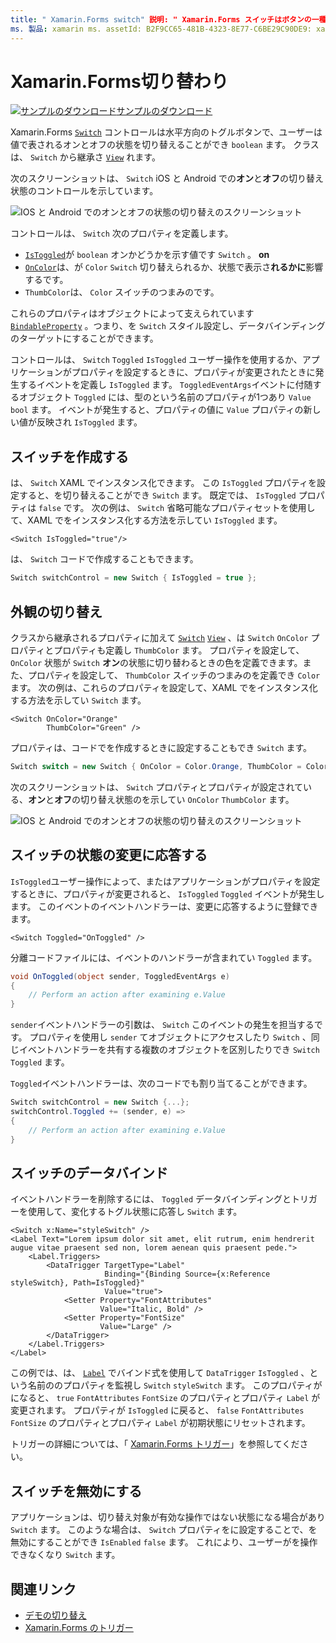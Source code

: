 ```yaml
---
title: " Xamarin.Forms switch" 説明: " Xamarin.Forms スイッチはボタンの一種であり、ユーザーが操作して状態のオンとオフを切り替えることができます。 この記事では、Switch クラスを使用して、切り替え UI 要素を表示する方法について説明します。
ms. 製品: xamarin ms. assetId: B2F9CC65-481B-4323-8E77-C6BE29C90DE9: xamarin-forms author: profexorgeek ms. author: jusjohns ms. date: 07/18/2019 no loc: [ Xamarin.Forms , Xamarin.Essentials ]
---
```


# <a name="xamarinforms-switch"></a>Xamarin.Forms切り替わり

[![サンプルのダウンロード](~/media/shared/download.png)サンプルのダウンロード](https://docs.microsoft.com/samples/xamarin/xamarin-forms-samples/userinterface-switchdemos/)

Xamarin.Forms [`Switch`](xref:Xamarin.Forms.Switch) コントロールは水平方向のトグルボタンで、ユーザーは値で表されるオンとオフの状態を切り替えることができ `boolean` ます。 クラスは、 `Switch` から継承さ [`View`](xref:Xamarin.Forms.View) れます。

次のスクリーンショットは、 `Switch` iOS と Android での**オン**と**オフ**の切り替え状態のコントロールを示しています。

![IOS と Android でのオンとオフの状態の切り替えのスクリーンショット](switch-images/switch-states-default.png "IOS と Android でのスイッチ")

コントロールは、 `Switch` 次のプロパティを定義します。

* [`IsToggled`](xref:Xamarin.Forms.Switch.IsToggled)が `boolean` オンかどうかを示す値です `Switch` 。 **on**
* [`OnColor`](xref:Xamarin.Forms.Switch.OnColor)は、が `Color` `Switch` 切り替えられるか、状態で表示さ**れるかに**影響するです。
* `ThumbColor`は、 `Color` スイッチのつまみのです。

これらのプロパティはオブジェクトによって支えられています [`BindableProperty`](xref:Xamarin.Forms.BindableProperty) 。つまり、を `Switch` スタイル設定し、データバインディングのターゲットにすることができます。

コントロールは、 `Switch` `Toggled` `IsToggled` ユーザー操作を使用するか、アプリケーションがプロパティを設定するときに、プロパティが変更されたときに発生するイベントを定義し `IsToggled` ます。 `ToggledEventArgs`イベントに付随するオブジェクト `Toggled` には、型のという名前のプロパティが1つあり `Value` `bool` ます。 イベントが発生すると、プロパティの値に `Value` プロパティの新しい値が反映され `IsToggled` ます。

## <a name="create-a-switch"></a>スイッチを作成する

は、 `Switch` XAML でインスタンス化できます。 この `IsToggled` プロパティを設定すると、を切り替えることができ `Switch` ます。 既定では、 `IsToggled` プロパティは `false` です。 次の例は、 `Switch` 省略可能なプロパティセットを使用して、XAML でをインスタンス化する方法を示してい `IsToggled` ます。

```xaml
<Switch IsToggled="true"/>
```

は、 `Switch` コードで作成することもできます。

```csharp
Switch switchControl = new Switch { IsToggled = true };
```

## <a name="switch-appearance"></a>外観の切り替え

クラスから継承されるプロパティに加えて [`Switch`](xref:Xamarin.Forms.Switch) [`View`](xref:Xamarin.Forms.View) 、は `Switch` `OnColor` プロパティとプロパティも定義し `ThumbColor` ます。 プロパティを設定して、 `OnColor` 状態が `Switch` **オン**の状態に切り替わるときの色を定義できます。また、プロパティを設定して、 `ThumbColor` スイッチのつまみのを定義でき `Color` ます。 次の例は、これらのプロパティを設定して、XAML でをインスタンス化する方法を示してい `Switch` ます。

```xaml
<Switch OnColor="Orange"
        ThumbColor="Green" />
```

プロパティは、コードでを作成するときに設定することもでき `Switch` ます。

```csharp
Switch switch = new Switch { OnColor = Color.Orange, ThumbColor = Color.Green };
```

次のスクリーンショットは、 `Switch` プロパティとプロパティが設定されている、**オン**と**オフ**の切り替え状態のを示してい `OnColor` `ThumbColor` ます。

![IOS と Android でのオンとオフの状態の切り替えのスクリーンショット](switch-images/switch-states-colors.png "IOS と Android でのスイッチ")

## <a name="respond-to-a-switch-state-change"></a>スイッチの状態の変更に応答する

`IsToggled`ユーザー操作によって、またはアプリケーションがプロパティを設定するときに、プロパティが変更されると、 `IsToggled` `Toggled` イベントが発生します。 このイベントのイベントハンドラーは、変更に応答するように登録できます。

```xaml
<Switch Toggled="OnToggled" />
```

分離コードファイルには、イベントのハンドラーが含まれてい `Toggled` ます。

```csharp
void OnToggled(object sender, ToggledEventArgs e)
{
    // Perform an action after examining e.Value
}
```

`sender`イベントハンドラーの引数は、 `Switch` このイベントの発生を担当するです。 プロパティを使用し `sender` てオブジェクトにアクセスしたり `Switch` 、同じイベントハンドラーを共有する複数のオブジェクトを区別したりでき `Switch` `Toggled` ます。

`Toggled`イベントハンドラーは、次のコードでも割り当てることができます。

```csharp
Switch switchControl = new Switch {...};
switchControl.Toggled += (sender, e) =>
{
    // Perform an action after examining e.Value
}
```

## <a name="data-bind-a-switch"></a>スイッチのデータバインド

イベントハンドラーを削除するには、 `Toggled` データバインディングとトリガーを使用して、変化するトグル状態に応答し `Switch` ます。

```xaml
<Switch x:Name="styleSwitch" />
<Label Text="Lorem ipsum dolor sit amet, elit rutrum, enim hendrerit augue vitae praesent sed non, lorem aenean quis praesent pede.">
    <Label.Triggers>
        <DataTrigger TargetType="Label"
                     Binding="{Binding Source={x:Reference styleSwitch}, Path=IsToggled}"
                     Value="true">
            <Setter Property="FontAttributes"
                    Value="Italic, Bold" />
            <Setter Property="FontSize"
                    Value="Large" />
        </DataTrigger>
    </Label.Triggers>
</Label>
```

この例では、は、 [`Label`](xref:Xamarin.Forms.Label) でバインド式を使用して `DataTrigger` `IsToggled` 、という名前ののプロパティを監視し `Switch` `styleSwitch` ます。 このプロパティがになると、 `true` `FontAttributes` `FontSize` のプロパティとプロパティ `Label` が変更されます。 プロパティが `IsToggled` に戻ると、 `false` `FontAttributes` `FontSize` のプロパティとプロパティ `Label` が初期状態にリセットされます。

トリガーの詳細については、「 [ Xamarin.Forms トリガー](~/xamarin-forms/app-fundamentals/triggers.md)」を参照してください。

## <a name="disable-a-switch"></a>スイッチを無効にする

アプリケーションは、切り替え対象が有効な操作ではない状態になる場合があり `Switch` ます。 このような場合は、 `Switch` プロパティをに設定することで、を無効にすることができ `IsEnabled` `false` ます。 これにより、ユーザーがを操作できなくなり `Switch` ます。

## <a name="related-links"></a>関連リンク

* [デモの切り替え](https://docs.microsoft.com/samples/xamarin/xamarin-forms-samples/userinterface-switchdemos/)
* [Xamarin.Forms のトリガー](~/xamarin-forms/app-fundamentals/triggers.md)
